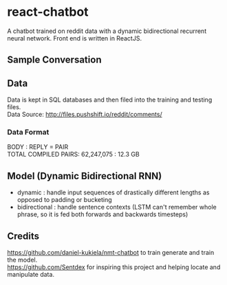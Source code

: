 # react-chatbot
A chatbot trained on reddit data with a dynamic bidirectional recurrent neural network. Front end is written in ReactJS.

## Sample Conversation


## Data 
Data is kept in SQL databases and then filed into the training and testing files. </br>
Data Source: http://files.pushshift.io/reddit/comments/ </br>

### Data Format
BODY : REPLY = PAIR </br>
TOTAL COMPILED PAIRS: 62,247,075 : 12.3 GB

## Model (Dynamic Bidirectional RNN) 
- dynamic : handle input sequences of drastically different lengths as opposed to padding or bucketing </br>
- bidirectional : handle sentence contexts (LSTM can't remember whole phrase, so it is fed both forwards and backwards timesteps) </br>

## Credits
https://github.com/daniel-kukiela/nmt-chatbot to train generate and train the model. </br>
https://github.com/Sentdex for inspiring this project and helping locate and manipulate data.
